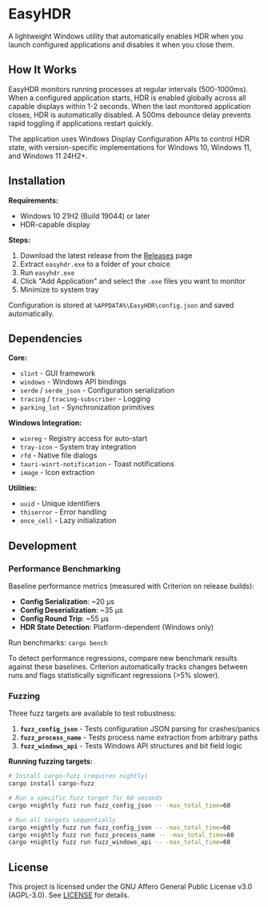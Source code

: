 # EasyHDR

A lightweight Windows utility that automatically enables HDR when you launch configured applications and disables it when you close them.

## How It Works

EasyHDR monitors running processes at regular intervals (500-1000ms). When a configured application starts, HDR is enabled globally across all capable displays within 1-2 seconds. When the last monitored application closes, HDR is automatically disabled. A 500ms debounce delay prevents rapid toggling if applications restart quickly.

The application uses Windows Display Configuration APIs to control HDR state, with version-specific implementations for Windows 10, Windows 11, and Windows 11 24H2+.

## Installation

**Requirements:**
- Windows 10 21H2 (Build 19044) or later
- HDR-capable display

**Steps:**
1. Download the latest release from the [Releases](https://github.com/engels74/EasyHDR/releases) page
2. Extract `easyhdr.exe` to a folder of your choice
3. Run `easyhdr.exe`
4. Click "Add Application" and select the `.exe` files you want to monitor
5. Minimize to system tray

Configuration is stored at `%APPDATA%\EasyHDR\config.json` and saved automatically.

## Dependencies

**Core:**
- `slint` - GUI framework
- `windows` - Windows API bindings
- `serde` / `serde_json` - Configuration serialization
- `tracing` / `tracing-subscriber` - Logging
- `parking_lot` - Synchronization primitives

**Windows Integration:**
- `winreg` - Registry access for auto-start
- `tray-icon` - System tray integration
- `rfd` - Native file dialogs
- `tauri-winrt-notification` - Toast notifications
- `image` - Icon extraction

**Utilities:**
- `uuid` - Unique identifiers
- `thiserror` - Error handling
- `once_cell` - Lazy initialization

## Development

### Performance Benchmarking

Baseline performance metrics (measured with Criterion on release builds):

- **Config Serialization**: ~20 µs
- **Config Deserialization**: ~35 µs
- **Config Round Trip**: ~55 µs
- **HDR State Detection**: Platform-dependent (Windows only)

Run benchmarks: `cargo bench`

To detect performance regressions, compare new benchmark results against these baselines. Criterion automatically tracks changes between runs and flags statistically significant regressions (>5% slower).

### Fuzzing

Three fuzz targets are available to test robustness:

1. **`fuzz_config_json`** - Tests configuration JSON parsing for crashes/panics
2. **`fuzz_process_name`** - Tests process name extraction from arbitrary paths
3. **`fuzz_windows_api`** - Tests Windows API structures and bit field logic

**Running fuzzing targets:**

```bash
# Install cargo-fuzz (requires nightly)
cargo install cargo-fuzz

# Run a specific fuzz target for 60 seconds
cargo +nightly fuzz run fuzz_config_json -- -max_total_time=60

# Run all targets sequentially
cargo +nightly fuzz run fuzz_config_json -- -max_total_time=60
cargo +nightly fuzz run fuzz_process_name -- -max_total_time=60
cargo +nightly fuzz run fuzz_windows_api -- -max_total_time=60
```

## License

This project is licensed under the GNU Affero General Public License v3.0 (AGPL-3.0). See [LICENSE](LICENSE) for details.

